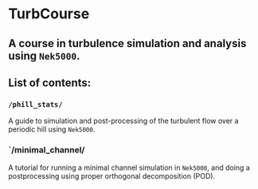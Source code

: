 # TurbCourse
## A course in turbulence simulation and analysis using `Nek5000`.


## List of contents:
### `/phill_stats/`
A guide to simulation and post-processing of the turbulent flow over a periodic hill using `Nek5000`.

### `/minimal_channel/
A tutorial for running a minimal channel simulation in `Nek5000`, and doing a postprocessing using proper orthogonal decomposition (POD).

